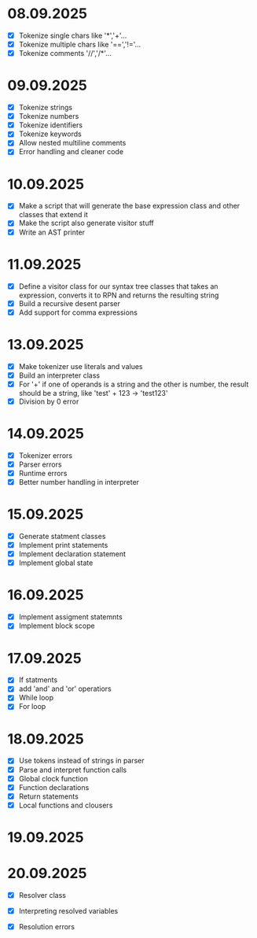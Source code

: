 # 08.09.2025
- [x] Tokenize single chars like '*','+'...
- [x] Tokenize multiple chars like '==','!='...
- [x] Tokenize comments '//','/*'...

# 09.09.2025
- [x] Tokenize strings
- [x] Tokenize numbers
- [x] Tokenize identifiers
- [x] Tokenize keywords
- [x] Allow nested multiline comments
- [x] Error handling and cleaner code

# 10.09.2025
- [x] Make a script that will generate the base expression class and other classes that extend it
- [x] Make the script also generate visitor stuff
- [x] Write an AST printer

# 11.09.2025
- [x] Define a visitor class for our syntax tree classes that takes an expression, converts it to RPN and returns the resulting string
- [x] Build a recursive desent parser
- [x] Add support for comma expressions

# 13.09.2025
- [x] Make tokenizer use literals and values
- [x] Build an interpreter class
- [x] For '+' if one of operands is a string and the other is number, the result should be a string, like 'test' + 123 -> 'test123'
- [x] Division by 0 error

# 14.09.2025
- [x] Tokenizer errors
- [x] Parser errors
- [x] Runtime errors
- [x] Better number handling in interpreter

# 15.09.2025
- [x] Generate statment classes
- [x] Implement print statements
- [x] Implement declaration statement
- [x] Implement global state

# 16.09.2025
- [x] Implement assigment statemnts
- [x] Implement block scope

# 17.09.2025
- [x] If statments
- [x] add 'and' and 'or' operatiors
- [x] While loop
- [x] For loop

# 18.09.2025
- [x] Use tokens instead of strings in parser
- [x] Parse and interpret function calls
- [x] Global clock function
- [x] Function declarations
- [x] Return statements
- [x] Local functions and clousers

# 19.09.2025

# 20.09.2025
- [x] Resolver class
- [x] Interpreting resolved variables
- [x] Resolution errors



